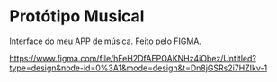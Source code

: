 # Protótipo Musical

Interface do meu APP de música. Feito pelo FIGMA.


https://www.figma.com/file/hFeH2DfAEPOAKNHz4iObez/Untitled?type=design&node-id=0%3A1&mode=design&t=Dn8jGSRs2i7HZIkv-1
